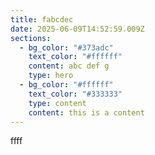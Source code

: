 ```yaml
---
title: fabcdec
date: 2025-06-09T14:52:59.009Z
sections:
  - bg_color: "#373adc"
    text_color: "#ffffff"
    content: a﻿bc def g
    type: hero
  - bg_color: "#ffffff"
    text_color: "#333333"
    type: content
    content: t﻿his is a content
---
```

f﻿fff